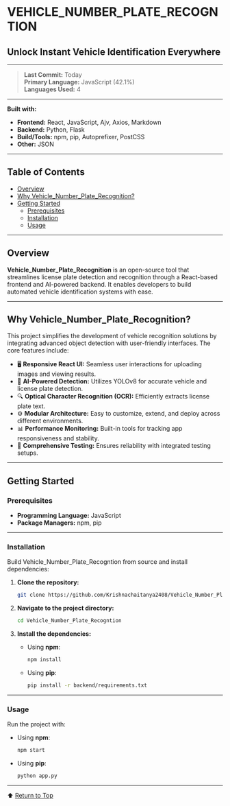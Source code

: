 # VEHICLE_NUMBER_PLATE_RECOGNTION

## Unlock Instant Vehicle Identification Everywhere

---

> **Last Commit:** Today  
> **Primary Language:** JavaScript (42.1%)  
> **Languages Used:** 4

---

**Built with:**
- **Frontend:** React, JavaScript, Ajv, Axios, Markdown  
- **Backend:** Python, Flask  
- **Build/Tools:** npm, pip, Autoprefixer, PostCSS  
- **Other:** JSON

---

## Table of Contents

- [Overview](#overview)
- [Why Vehicle_Number_Plate_Recognition?](#why-vehicle_number_plate_recognition)
- [Getting Started](#getting-started)
  - [Prerequisites](#prerequisites)
  - [Installation](#installation)
  - [Usage](#usage)

---

## Overview

**Vehicle_Number_Plate_Recognition** is an open-source tool that streamlines license plate detection and recognition through a React-based frontend and AI-powered backend. It enables developers to build automated vehicle identification systems with ease.

---

## Why Vehicle_Number_Plate_Recognition?

This project simplifies the development of vehicle recognition solutions by integrating advanced object detection with user-friendly interfaces. The core features include:

- 🖥️ **Responsive React UI:** Seamless user interactions for uploading images and viewing results.
- 🚗 **AI-Powered Detection:** Utilizes YOLOv8 for accurate vehicle and license plate detection.
- 🔍 **Optical Character Recognition (OCR):** Efficiently extracts license plate text.
- ⚙️ **Modular Architecture:** Easy to customize, extend, and deploy across different environments.
- 📊 **Performance Monitoring:** Built-in tools for tracking app responsiveness and stability.
- 🔧 **Comprehensive Testing:** Ensures reliability with integrated testing setups.

---

## Getting Started

### Prerequisites

- **Programming Language:** JavaScript
- **Package Managers:** npm, pip

---

### Installation

Build Vehicle_Number_Plate_Recogntion from source and install dependencies:

1. **Clone the repository:**
   ```sh
   git clone https://github.com/Krishnachaitanya2408/Vehicle_Number_Plate_Recogntion
   ```

2. **Navigate to the project directory:**
   ```sh
   cd Vehicle_Number_Plate_Recogntion
   ```

3. **Install the dependencies:**

   - Using **npm**:
     ```sh
     npm install
     ```

   - Using **pip**:
     ```sh
     pip install -r backend/requirements.txt
     ```

---

### Usage

Run the project with:

- Using **npm**:
  ```sh
  npm start
  ```

- Using **pip**:
  ```sh
  python app.py
  ```
---

⬆︎ [Return to Top](#vehicle_number_plate_recogntion)

